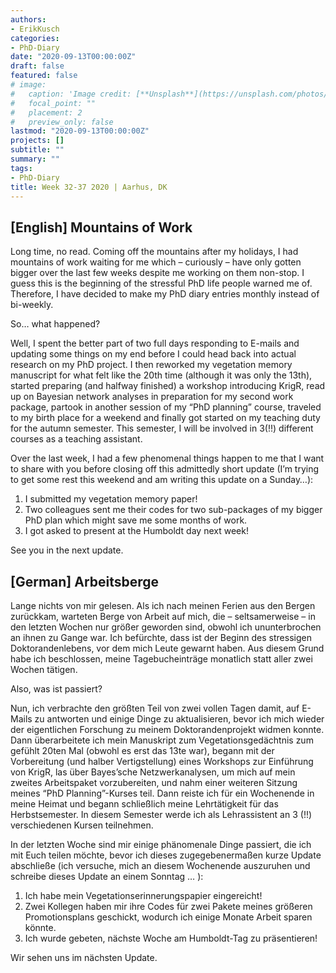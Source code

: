 ```yaml
---
authors:
- ErikKusch
categories:
- PhD-Diary
date: "2020-09-13T00:00:00Z"
draft: false
featured: false
# image:
#   caption: 'Image credit: [**Unsplash**](https://unsplash.com/photos/CpkOjOcXdUY)'
#   focal_point: ""
#   placement: 2
#   preview_only: false
lastmod: "2020-09-13T00:00:00Z"
projects: []
subtitle: ""
summary: ""
tags:
- PhD-Diary
title: Week 32-37 2020 | Aarhus, DK
---
```



## [English] Mountains of Work
Long time, no read. Coming off the mountains after my holidays, I had mountains of work waiting for me which – curiously – have only gotten bigger over the last few weeks despite me working on them non-stop. I guess this is the beginning of the stressful PhD life people warned me of. Therefore, I have decided to make my PhD diary entries monthly instead of bi-weekly.

So… what happened?

Well, I spent the better part of two full days responding to E-mails and updating some things on my end before I could head back into actual research on my PhD project. I then reworked my vegetation memory manuscript for what felt like the 20th time (although it was only the 13th), started preparing (and halfway finished) a workshop introducing KrigR, read up on Bayesian network analyses in preparation for my second work package, partook in another session of my “PhD planning” course, traveled to my birth place for a weekend and finally got started on my teaching duty for the autumn semester. This semester, I will be involved in 3(!!) different courses as a teaching assistant.

Over the last week, I had a few phenomenal things happen to me that I want to share with you before closing off this admittedly short update (I’m trying to get some rest this weekend and am writing this update on a Sunday…):

1. I submitted my vegetation memory paper!
2. Two colleagues sent me their codes for two sub-packages of my bigger PhD plan which might save me some months of work.
3. I got asked to present at the Humboldt day next week!

See you in the next update.


## [German] Arbeitsberge
Lange nichts von mir gelesen. Als ich nach meinen Ferien aus den Bergen zurückkam, warteten Berge von Arbeit auf mich, die – seltsamerweise – in den letzten Wochen nur größer geworden sind, obwohl ich ununterbrochen an ihnen zu Gange war. Ich befürchte, dass ist der Beginn des stressigen Doktorandenlebens, vor dem mich Leute gewarnt haben. Aus diesem Grund habe ich beschlossen, meine Tagebucheinträge monatlich statt aller zwei Wochen tätigen.

Also, was ist passiert?

Nun, ich verbrachte den größten Teil von zwei vollen Tagen damit, auf E-Mails zu antworten und einige Dinge zu aktualisieren, bevor ich mich wieder der eigentlichen Forschung zu meinem Doktorandenprojekt widmen konnte. Dann überarbeitete ich mein Manuskript zum Vegetationsgedächtnis zum gefühlt 20ten Mal (obwohl es erst das 13te war), begann mit der Vorbereitung (und halber Vertigstellung) eines Workshops zur Einführung von KrigR, las über Bayes’sche Netzwerkanalysen, um mich auf mein zweites Arbeitspaket vorzubereiten, und nahm einer weiteren Sitzung meines “PhD Planning”-Kurses teil. Dann reiste ich für ein Wochenende in meine Heimat und begann schließlich meine Lehrtätigkeit für das Herbstsemester. In diesem Semester werde ich als Lehrassistent an 3 (!!) verschiedenen Kursen teilnehmen.

In der letzten Woche sind mir einige phänomenale Dinge passiert, die ich mit Euch teilen möchte, bevor ich dieses zugegebenermaßen kurze Update abschließe (ich versuche, mich an diesem Wochenende auszuruhen und schreibe dieses Update an einem Sonntag … ):

1. Ich habe mein Vegetationserinnerungspapier eingereicht!
2. Zwei Kollegen haben mir ihre Codes für zwei Pakete meines größeren Promotionsplans geschickt, wodurch ich einige Monate Arbeit sparen könnte.
3. Ich wurde gebeten, nächste Woche am Humboldt-Tag zu präsentieren!

Wir sehen uns im nächsten Update.
